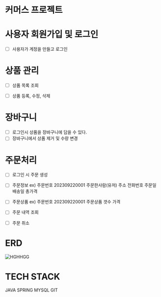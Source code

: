 # 커머스 프로젝트

# 사용자 회원가입 및 로그인

- [ ] 사용자가 계정을 만들고 로그인


# 상품 관리

- [ ] 상품 목록 조회
- [ ] 상품 등록, 수정, 삭제


# 장바구니

- [ ] 로그인시 상품을 장바구니에 담을 수 있다.
- [ ] 장바구니에서 상품 제거 및 수량 변경

# 주문처리

- [ ] 로그인 시 주문 생성
- [ ] 주문정보 ex)
    주문번호 202309220001
    주문한사람(유저)
    주소
    전화번호
    주문일
    배송일
    총가격
    
- [ ] 주문상품 ex)
    주문번호 202309220001 
    주문상품
    갯수
    가격
- [ ] 주문 내역 조회
- [ ] 주문 취소

# ERD

![HGHHGG](https://github.com/jppark93/commerce/assets/50139455/6627b50e-8966-4daa-a9dd-478a3d9adb4d)




# TECH STACK

JAVA SPRING MYSQL GIT
